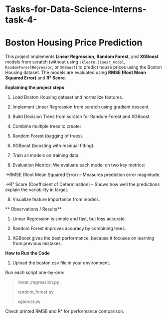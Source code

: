 # Tasks-for-Data-Science-Interns-task-4-

# **Boston Housing Price Prediction**

This project implements **Linear Regression**, **Random Forest**, and **XGBoost** models from scratch (without using `sklearn.linear_model`, `RandomForestRegressor`, or `XGBoost`) to predict house prices using the Boston Housing dataset. The models are evaluated using **RMSE (Root Mean Squared Error)** and **R² Score**.

**Explaining the project steps**

1. Load Boston Housing dataset and normalize features.

2. Implement Linear Regression from scratch using gradient descent.

3. Build Decision Trees from scratch for Random Forest and XGBoost.

3. Combine multiple trees to create:

4. Random Forest (bagging of trees).

5. XGBoost (boosting with residual fitting).

6. Train all models on training data.

7. Evaluation Metrics: We evaluate each model on two key metrics:

->RMSE (Root Mean Squared Error) – Measures prediction error magnitude.

->R² Score (Coefficient of Determination) – Shows how well the predictions explain the variability in target.
      
8. Visualize feature importance from models.

** Observations / Results**

1. Linear Regression is simple and fast, but less accurate.

2. Random Forest improves accuracy by combining trees.

3. XGBoost gives the best performance, because it focuses on learning from previous mistakes.



**How to Run the Code**
1. Upload the boston.csv file in your environment.

Run each script one-by-one:

> linear_regression.py

> random_forest.py

> xgboost.py

Check printed RMSE and R² for performance comparison.
